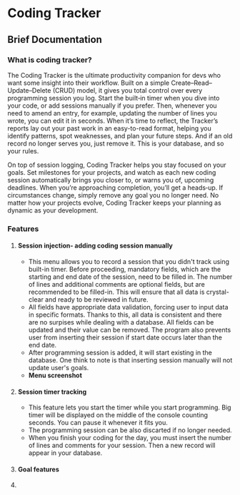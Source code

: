 # Coding Tracker
## Brief Documentation
### What is coding tracker?
The Coding Tracker is the ultimate productivity companion for devs who want some insight into their workflow. Built on a simple Create–Read–Update–Delete (CRUD) model, it gives you total control over every programming session you log. Start the built‑in timer when you dive into your code, or add sessions manually if you prefer. Then, whenever you need to amend an entry, for example, updating the number of lines you wrote, you can edit it in seconds. When it’s time to reflect, the Tracker’s reports lay out your past work in an easy-to-read format, helping you identify patterns, spot weaknesses, and plan your future steps. And if an old record no longer serves you, just remove it. This is your database, and so your rules.

On top of session logging, Coding Tracker helps you stay focused on your goals. Set milestones for your projects, and watch as each new coding session automatically brings you closer to, or warns you of, upcoming deadlines. When you’re approaching completion, you’ll get a heads‑up. If circumstances change, simply remove any goal you no longer need. No matter how your projects evolve, Coding Tracker keeps your planning as dynamic as your development.

### Features
1) #### Session injection- adding coding session manually 
   * This menu allows you to record a session that you didn't track using built-in timer. Before proceeding, mandatory fields, which are the starting and end date of the session, need to be filled in. The number of lines and additional comments are optional fields, but are recommended to be filled-in. This will ensure that all data is crystal-clear and ready to be reviewed in future.
   * All fields have appropriate data validation, forcing user to input data in specific formats. Thanks to this, all data is consistent and there are no surpises while dealing with a database. All fields can be updated and their value can be removed. The program also prevents user from inserting their session if start date occurs later than the end date.
   * After programming session is added, it will start existing in the database. One think to note is that inserting session manually will not update user's goals.
   * **Menu screenshot**
2) #### Session timer tracking
   * This feature lets you start the timer while you start programming. Big timer will be displayed on the middle of the console counting seconds. You can pause it whenever it fits you.
   * The programming session can be also discarted if no longer needed.
   * When you finish your coding for the day, you must insert the number of lines and comments for your session. Then a new record will appear in your database.
3) #### Goal features
4) 
